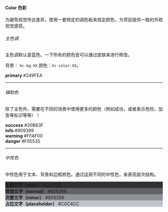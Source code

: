 #### Color 色彩
为避免视觉传达差异，使用一套特定的调色板来规定颜色，为项目提供一致的外观视觉感受。

###### 主色调
主色调默认是蓝色。一下所有的颜色皆可以通过皮肤来进行修改。

背景： `hc-bg-XX`  颜色：`hc-color-XX`。

<div class="box hc-bg-primary">
  <b>primary</b>
  <span>#249FEA</span>
</div>

***

###### 辅助色
除了主色外，需要在不同的场景中使用更多的颜色（例如成功，或者表示危险，加急等标识等等）！
<div class="box hc-bg-success">
  <b>success</b>
  <span>#30B63F</span>
</div>
<div class="box hc-bg-info">
  <b>info</b>
  <span>#909399</span>
</div>
<div class="box hc-bg-warning">
  <b>warning</b>
  <span>#FFAF00</span>
</div>
<div class="box hc-bg-danger">
  <b>danger</b>
  <span>#F65535</span>
</div>

***

###### 中性色
中性色用于文本、背景和边框颜色。通过运用不同的中性色，来表现层次结构。
<div class="box-group">
  <div class="box" style="background:#303133;">
    <b>主要文字（main）</b>
    <span>#303133</span>
  </div>
  <div class="box" style="background:#606266;">
    <b>常规文字（normal）</b>
    <span>#606266</span>
  </div>
  <div class="box" style="background:#909399;">
    <b>次要文字（minor）</b>
    <span>#909399</span>
  </div>
  <div class="box" style="background:#C0C4CC;">
    <b>占位文字（placeholder）</b>
    <span>#C0C4CC</span>
  </div>
</div>